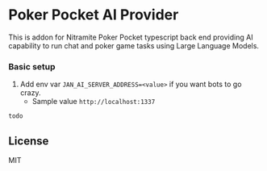 # Poker Pocket AI Provider

This is addon for Nitramite Poker Pocket typescript back end providing AI capability to run chat and poker game
tasks using Large Language Models.

### Basic setup

1. Add env var `JAN_AI_SERVER_ADDRESS=<value>` if you want bots to go crazy.
    * Sample value `http://localhost:1337`

```
todo
```

## License

MIT
